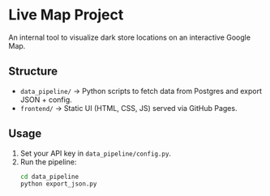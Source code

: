 # Live Map Project

An internal tool to visualize dark store locations on an interactive Google Map.

## Structure
- `data_pipeline/` → Python scripts to fetch data from Postgres and export JSON + config.
- `frontend/` → Static UI (HTML, CSS, JS) served via GitHub Pages.

## Usage
1. Set your API key in `data_pipeline/config.py`.
2. Run the pipeline:
   ```bash
   cd data_pipeline
   python export_json.py
